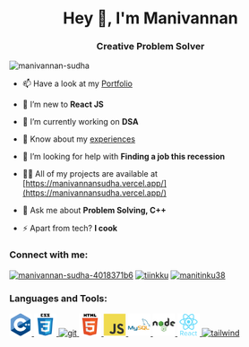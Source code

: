 <h1 align="center">Hey 👋, I'm Manivannan</h1>
<h3 align="center">Creative Problem Solver</h3>

<p align="left"> <img src="https://komarev.com/ghpvc/?username=manivannan-sudha&label=Profile%20views&color=FF90BC&style=flat" alt="manivannan-sudha" /> </p>

- 📫 Have a look at my [Portfolio](https://manivannansudha.vercel.app/)

- 🌱 I’m new to **React JS**

- 🔭 I’m currently working on **DSA**

- 📄 Know about my [experiences](https://drive.google.com/file/d/15EPhz7g_uuahoMAWJH-O1DVvXB2RAXJk/view?usp=sharing)

- 🤝 I’m looking for help with **Finding a job this recession**

- 👨‍💻 All of my projects are available at [https://manivannansudha.vercel.app/](https://manivannansudha.vercel.app/)

- 💬 Ask me about **Problem Solving, C++**

- ⚡ Apart from tech? **I cook**

<h3 align="left">Connect with me:</h3>
<p align="left">
<a href="https://linkedin.com/in/manivannan-sudha-4018371b6" target="blank"><img align="center" src="https://raw.githubusercontent.com/rahuldkjain/github-profile-readme-generator/master/src/images/icons/Social/linked-in-alt.svg" alt="manivannan-sudha-4018371b6" height="30" width="40" /></a>
<a href="https://instagram.com/tiinkku" target="blank"><img align="center" src="https://raw.githubusercontent.com/rahuldkjain/github-profile-readme-generator/master/src/images/icons/Social/instagram.svg" alt="tiinkku" height="30" width="40" /></a>
<a href="https://www.leetcode.com/manitinku38" target="blank"><img align="center" src="https://raw.githubusercontent.com/rahuldkjain/github-profile-readme-generator/master/src/images/icons/Social/leet-code.svg" alt="manitinku38" height="30" width="40" /></a>
</p>

<h3 align="left">Languages and Tools:</h3>
<p align="left"> <a href="https://www.w3schools.com/cpp/" target="_blank" rel="noreferrer"> <img src="https://raw.githubusercontent.com/devicons/devicon/master/icons/cplusplus/cplusplus-original.svg" alt="cplusplus" width="40" height="40"/> </a> <a href="https://www.w3schools.com/css/" target="_blank" rel="noreferrer"> <img src="https://raw.githubusercontent.com/devicons/devicon/master/icons/css3/css3-original-wordmark.svg" alt="css3" width="40" height="40"/> </a> <a href="https://git-scm.com/" target="_blank" rel="noreferrer"> <img src="https://www.vectorlogo.zone/logos/git-scm/git-scm-icon.svg" alt="git" width="40" height="40"/> </a> <a href="https://www.w3.org/html/" target="_blank" rel="noreferrer"> <img src="https://raw.githubusercontent.com/devicons/devicon/master/icons/html5/html5-original-wordmark.svg" alt="html5" width="40" height="40"/> </a> <a href="https://developer.mozilla.org/en-US/docs/Web/JavaScript" target="_blank" rel="noreferrer"> <img src="https://raw.githubusercontent.com/devicons/devicon/master/icons/javascript/javascript-original.svg" alt="javascript" width="40" height="40"/> </a> <a href="https://www.mysql.com/" target="_blank" rel="noreferrer"> <img src="https://raw.githubusercontent.com/devicons/devicon/master/icons/mysql/mysql-original-wordmark.svg" alt="mysql" width="40" height="40"/> </a> <a href="https://nodejs.org" target="_blank" rel="noreferrer"> <img src="https://raw.githubusercontent.com/devicons/devicon/master/icons/nodejs/nodejs-original-wordmark.svg" alt="nodejs" width="40" height="40"/> </a> <a href="https://reactjs.org/" target="_blank" rel="noreferrer"> <img src="https://raw.githubusercontent.com/devicons/devicon/master/icons/react/react-original-wordmark.svg" alt="react" width="40" height="40"/> </a> <a href="https://tailwindcss.com/" target="_blank" rel="noreferrer"> <img src="https://www.vectorlogo.zone/logos/tailwindcss/tailwindcss-icon.svg" alt="tailwind" width="40" height="40"/> </a> </p>

<!--
**manivannan-sudha/manivannan-sudha** is a ✨ _special_ ✨ repository because its `README.md` (this file) appears on your GitHub profile.

Here are some ideas to get you started:
-->
